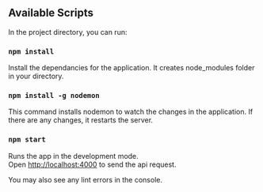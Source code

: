 ## Available Scripts

In the project directory, you can run:

### `npm install`
Install the dependancies for the application. It creates node_modules folder in your directory.

### `npm install -g nodemon`
This command installs nodemon to watch the changes in the application. If there are any changes, it restarts the server.

### `npm start`

Runs the app in the development mode.\
Open [http://localhost:4000](http://localhost:4000) to send the api request.

You may also see any lint errors in the console.